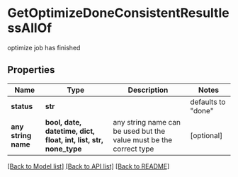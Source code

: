 # GetOptimizeDoneConsistentResultlessAllOf

optimize job has finished

## Properties
Name | Type | Description | Notes
------------ | ------------- | ------------- | -------------
**status** | **str** |  | defaults to "done"
**any string name** | **bool, date, datetime, dict, float, int, list, str, none_type** | any string name can be used but the value must be the correct type | [optional]

[[Back to Model list]](../README.md#documentation-for-models) [[Back to API list]](../README.md#documentation-for-api-endpoints) [[Back to README]](../README.md)


